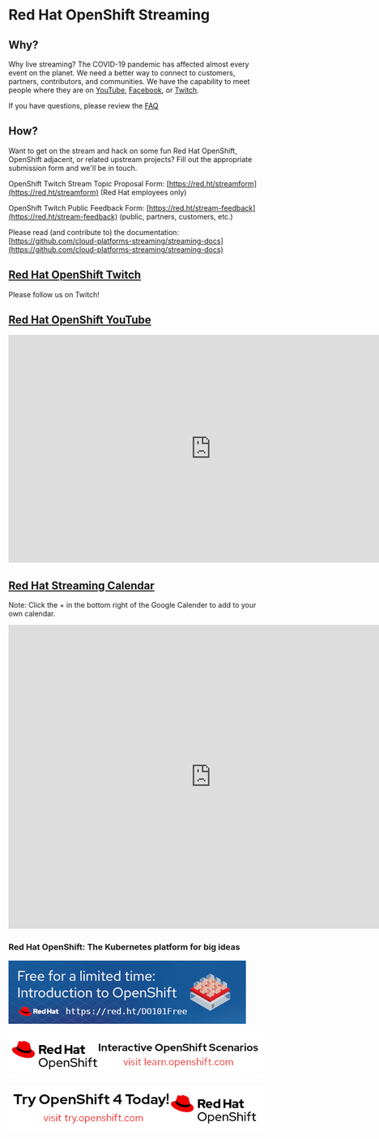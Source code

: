 # Red Hat OpenShift Streaming

## Why?

Why live streaming? The COVID-19 pandemic has affected almost every event on the planet. We need a better way to connect to customers, partners, contributors, and communities. We have the capability to meet people where they are on [YouTube](https://www.youtube.com/rhopenshift), [Facebook](https://www.facebook.com/openshift/), or [Twitch](https://www.twitch.tv/redhatopenshift).

If you have questions, please review the [FAQ](https://red.ht/streamfaq)

## How?

Want to get on the stream and hack on some fun Red Hat OpenShift, OpenShift adjacent, or related upstream projects? Fill out the appropriate submission form and we'll be in touch.

OpenShift Twitch Stream Topic Proposal Form: [https://red.ht/streamform](https://red.ht/streamform) (Red Hat employees only)

OpenShift Twitch Public Feedback Form: [https://red.ht/stream-feedback](https://red.ht/stream-feedback) (public, partners, customers, etc.)

Please read (and contribute to) the documentation: [https://github.com/cloud-platforms-streaming/streaming-docs](https://github.com/cloud-platforms-streaming/streaming-docs)

## [Red Hat OpenShift Twitch](https://www.twitch.tv/redhatopenshift)

Please follow us on Twitch!

<!-- Add a placeholder for the Twitch embed -->
<div id="twitch-embed"></div>

<!-- Load the Twitch embed script -->
<script src="https://embed.twitch.tv/embed/v1.js"></script>

<!-- Create a Twitch.Embed object. This will render within the placeholder div -->
<script type="text/javascript">
  new Twitch.Embed("twitch-embed", {
    width: 800,
    height: 450,
    channel: "redhatopenshift",
    layout: "video",
  });
</script>

## [Red Hat OpenShift YouTube](https://www.youtube.com/c/OpenShift/live)

<iframe width="800" height="450" src="https://www.youtube-nocookie.com/embed/_1N4xYd3nQE" frameborder="0" allow="accelerometer; autoplay; encrypted-media; gyroscope; picture-in-picture" allowfullscreen></iframe>

## [Red Hat Streaming Calendar](https://red.ht/streamcal)

Note: Click the + in the bottom right of the Google Calender to add to your own calendar.

<iframe src="https://calendar.google.com/calendar/embed?src=redhatstreaming%40gmail.com&ctz=America%2FDetroit" style="border: 0" width="800" height="600" frameborder="0" scrolling="no"></iframe>

### Red Hat OpenShift: The Kubernetes platform for big ideas

[![DO101 Free!](https://github.com/cloud-platforms-streaming/streaming-tools/raw/master/obs/assets/free-do101.png)](https://red.ht/DO101Free)

[![learn.openshift.com](https://github.com/cloud-platforms-streaming/streaming-tools/raw/master/obs/assets/learn-openshift-banner.png)](https://learn.openshift.com)

[![try.openshift.com](https://github.com/cloud-platforms-streaming/streaming-tools/raw/master/obs/assets/try-openshift-banner.png)](https://www.openshift.com/try)
